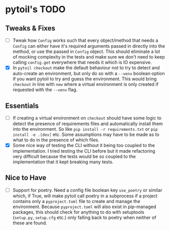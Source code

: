 # pytoil's TODO

## Tweaks & Fixes

- [ ] Tweak how `Config` works such that every object/method that needs a `Config` can either have it's required arguments passed in directly into the method, or use the passed in `Config` object. This should eliminate a lot of mocking complexity in the tests and make sure we don't need to keep calling `config.get` everywhere that needs it which is IO expensive.
- [x] In `pytoil checkout` make the default behaviour not to try to detect and auto-create an environment, but only do so with a `--venv` boolean option if you want pytoil to try and guess the environment. This would bring `checkout` in line with `new` where a virtual environment is only created if requested with the `--venv` flag.

## Essentials

- [ ] If creating a virtual environment on `checkout` should have some logic to detect the presence of requirements files and automatically install them into the environment. So like `pip install -r requirements.txt` or `pip install -e .[dev]` etc. Some assumptions may have to be made as to what to do in the presence of which files.
- [x] Some nice way of testing the CLI without it being too coupled to the implementation. I tried testing the CLI before but it made refactoring very difficult because the tests would be so coupled to the implementation that it kept breaking many tests.

## Nice to Have

- [ ] Support for poetry. Need a config file boolean key `use_poetry` or similar which, if True, will make pytoil call poetry in a subprocess if a project contains only a `pyproject.toml` file to create and manage the environment. Because `pyproject.toml` will also exist in pip-managed packages, this should check for anything to do with setuptools (`setup.py`, `setup.cfg` etc.) only falling back to poetry when neither of these are found.
